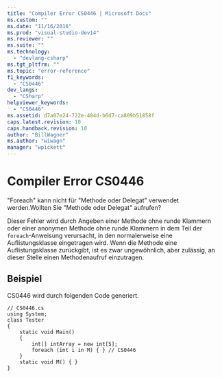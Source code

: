 ```yaml
---
title: "Compiler Error CS0446 | Microsoft Docs"
ms.custom: ""
ms.date: "11/16/2016"
ms.prod: "visual-studio-dev14"
ms.reviewer: ""
ms.suite: ""
ms.technology: 
  - "devlang-csharp"
ms.tgt_pltfrm: ""
ms.topic: "error-reference"
f1_keywords: 
  - "CS0446"
dev_langs: 
  - "CSharp"
helpviewer_keywords: 
  - "CS0446"
ms.assetid: d7a07e24-722e-484d-b6d7-ca809b51858f
caps.latest.revision: 10
caps.handback.revision: 10
author: "BillWagner"
ms.author: "wiwagn"
manager: "wpickett"
---
```

# Compiler Error CS0446
"Foreach" kann nicht für "Methode oder Delegat" verwendet werden.Wollten Sie "Methode oder Delegat" aufrufen?  
  
 Dieser Fehler wird durch Angeben einer Methode ohne runde Klammern oder einer anonymen Methode ohne runde Klammern in dem Teil der `foreach`\-Anweisung verursacht, in den normalerweise eine Auflistungsklasse eingetragen wird.  Wenn die Methode eine Auflistungsklasse zurückgibt, ist es zwar ungewöhnlich, aber zulässig, an dieser Stelle einen Methodenaufruf einzutragen.  
  
## Beispiel  
 CS0446 wird durch folgenden Code generiert.  
  
```  
// CS0446.cs  
using System;  
class Tester   
{  
    static void Main()   
    {  
        int[] intArray = new int[5];  
        foreach (int i in M) { } // CS0446  
    }  
    static void M() { }  
}  
```